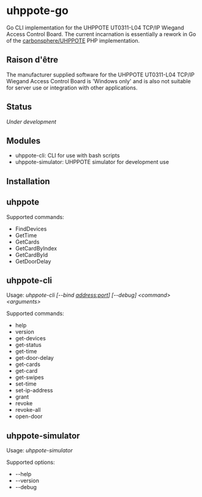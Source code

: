 # uhppote-go

Go CLI implementation for the UHPPOTE UT0311-L04 TCP/IP Wiegand Access Control Board. The current incarnation is essentially a rework in Go of the [carbonsphere/UHPPOTE](https://github.com/carbonsphere/UHPPOTE) PHP implementation.

## Raison d'être

The manufacturer supplied software for the UHPPOTE UT0311-L04 TCP/IP Wiegand Access Control Board is 'Windows only' and is also not suitable for server use or integration with other applications.

## Status

*Under development*

## Modules

- uhppote-cli:       CLI for use with bash scripts
- uhppote-simulator: UHPPOTE simulator for development use

## Installation

## uhppote

Supported commands:
- FindDevices
- GetTime
- GetCards
- GetCardByIndex
- GetCardById
- GetDoorDelay

## uhppote-cli

Usage: *uhppote-cli [--bind <address:port>] [--debug] \<command\> \<arguments\>*

Supported commands:
- help
- version
- get-devices
- get-status
- get-time
- get-door-delay
- get-cards
- get-card
- get-swipes
- set-time
- set-ip-address
- grant
- revoke
- revoke-all
- open-door

## uhppote-simulator

Usage: *uhppote-simulator*

Supported options:
- --help
- --version
- --debug









